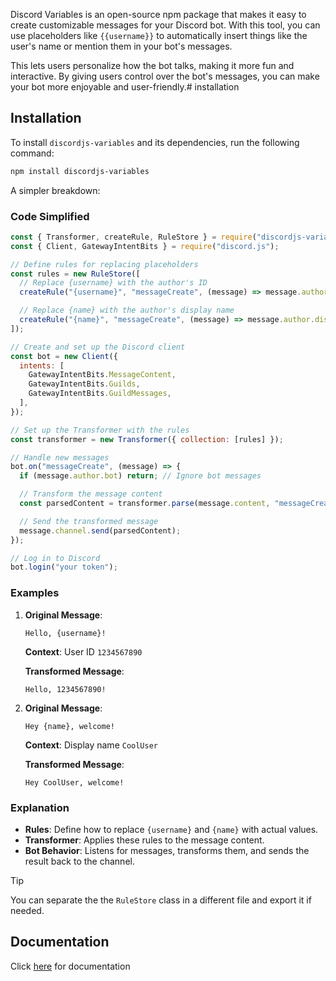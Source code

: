 Discord Variables is an open-source npm package that makes it easy to create customizable messages for your Discord bot. With this tool, you can use placeholders like `{{username}}` to automatically insert things like the user's name or mention them in your bot's messages.

This lets users personalize how the bot talks, making it more fun and interactive. By giving users control over the bot's messages, you can make your bot more enjoyable and user-friendly.# installation


## Installation

To install `discordjs-variables` and its dependencies, run the following command:

```bash
npm install discordjs-variables
```

A simpler breakdown:

### Code Simplified

```js
const { Transformer, createRule, RuleStore } = require("discordjs-variables");
const { Client, GatewayIntentBits } = require("discord.js");

// Define rules for replacing placeholders
const rules = new RuleStore([
  // Replace {username} with the author's ID
  createRule("{username}", "messageCreate", (message) => message.author.id),

  // Replace {name} with the author's display name
  createRule("{name}", "messageCreate", (message) => message.author.displayName),
]);

// Create and set up the Discord client
const bot = new Client({
  intents: [
    GatewayIntentBits.MessageContent,
    GatewayIntentBits.Guilds,
    GatewayIntentBits.GuildMessages,
  ],
});

// Set up the Transformer with the rules
const transformer = new Transformer({ collection: [rules] });

// Handle new messages
bot.on("messageCreate", (message) => {
  if (message.author.bot) return; // Ignore bot messages

  // Transform the message content
  const parsedContent = transformer.parse(message.content, "messageCreate", message);

  // Send the transformed message
  message.channel.send(parsedContent);
});

// Log in to Discord
bot.login("your token");
```

### Examples

1. **Original Message**:
   ```
   Hello, {username}!
   ```
   **Context**: User ID `1234567890`

   **Transformed Message**:
   ```
   Hello, 1234567890!
   ```

2. **Original Message**:
   ```
   Hey {name}, welcome!
   ```
   **Context**: Display name `CoolUser`

   **Transformed Message**:
   ```
   Hey CoolUser, welcome!
   ```

### Explanation

- **Rules**: Define how to replace `{username}` and `{name}` with actual values.
- **Transformer**: Applies these rules to the message content.
- **Bot Behavior**: Listens for messages, transforms them, and sends the result back to the channel.




> [!TIP]  
> You can separate the the `RuleStore` class in a different file and export it if needed.
## Documentation

Click [here](https://github.com/Itszavier/discord-variables/wiki/) for documentation
